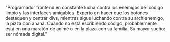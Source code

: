 "Programador frontend en constante lucha contra los enemigos del código limpio y las interfaces amigables. Experto en hacer que los botones destaquen y centrar divs, mientras sigue luchando contra su archienemigo, la pizza con ananá. Cuando no está escribiendo código, probablemente está en una maratón de animé o en la plaza con su familia. Su mayor sueño: ser nómada digital."
